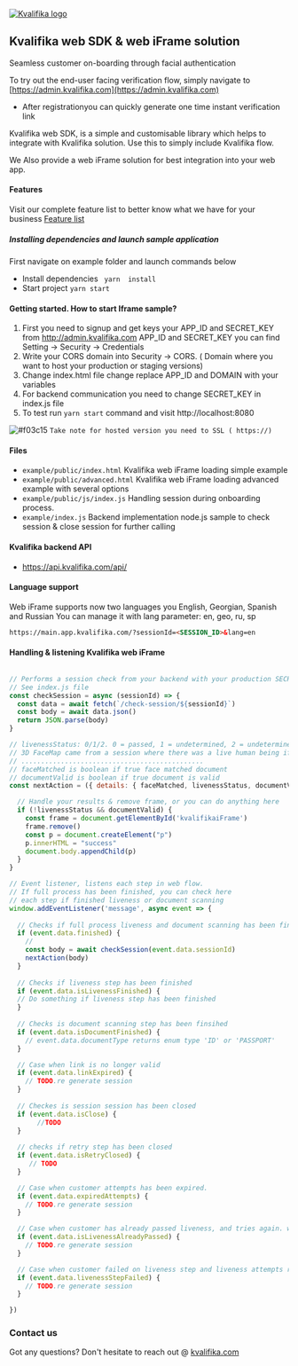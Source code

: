 
<p align="left">
  <a href="http://kvalifika.com/" target="blank"><img src="https://landen.imgix.net/bdgkclkkfohb/assets/6crsydul.png?w=244" alt="Kvalifika logo" /></a>
</p>


## Kvalifika web SDK & web iFrame solution

Seamless customer on-boarding through facial authentication

To try out the end-user facing verification flow, simply navigate to [https://admin.kvalifika.com](https://admin.kvalifika.com) 
- After registrationyou can quickly generate one time instant verification link

Kvalifika web SDK, is a simple and customisable library which helps to integrate with Kvalifika solution. 
Use this to simply include Kvalifika flow. 

We Also provide a web iFrame solution for best integration into your web app.

#### Features 
Visit our complete feature list to better know what we have for your business
[Feature list](https://github.com/Kvalifika/kvalifika-web-sdk/blob/master/documentation/Features.md)

##### Installing dependencies and launch sample application

First navigate on example folder and launch commands below

- Install dependencies ``` yarn  install```
- Start project ``` yarn start ```


#### Getting started. How to start Iframe sample?

1. First you need to signup and get keys your APP_ID and SECRET_KEY from http://admin.kvalifika.com
APP_ID and SECRET_KEY  you can find Setting -> Security -> Credentials
2. Write your CORS domain into Security -> CORS. ( Domain where you want to host your production or staging versions)
3. Change index.html file change replace APP_ID and DOMAIN with your variables
4. For backend communication you need to change SECRET_KEY in index.js file
5. To test run ```yarn start``` command and visit http://localhost:8080 


![#f03c15](https://via.placeholder.com/15/f03c15/000000?text=+) `Take note for hosted version you need to SSL ( https://)` 

#### Files

-  ```example/public/index.html``` Kvalifika web iFrame loading simple example
-  ```example/public/advanced.html``` Kvalifika web iFrame loading advanced  example with several options
-  ```example/public/js/index.js``` Handling session during onboarding process.
-  ```example/index.js``` Backend implementation node.js sample to check session & close session for further calling


#### Kvalifika backend API 

- https://api.kvalifika.com/api/

#### Language support

Web iFrame supports now two languages you English, Georgian, Spanish and Russian
You can manage it with lang parameter: en, geo, ru, sp

```html 
https://main.app.kvalifika.com/?sessionId=<SESSION_ID>&lang=en
```
#### Handling & listening Kvalifika web iFrame


```javascript

// Performs a session check from your backend with your production SECRET_KEY
// See index.js file
const checkSession = async (sessionId) => {
  const data = await fetch(`/check-session/${sessionId}`)
  const body = await data.json()
  return JSON.parse(body)
}

// livenessStatus: 0/1/2. 0 = passed, 1 = undetermined, 2 = undetermined. 
// 3D FaceMap came from a session where there was a live human being if and only if the livenessStatus is 0.
// ..............................................
// faceMatched is boolean if true face matched document
// documentValid is boolean if true document is valid
const nextAction = ({ details: { faceMatched, livenessStatus, documentValid } }) => {

  // Handle your results & remove frame, or you can do anything here
  if (!livenessStatus && documentValid) {
    const frame = document.getElementById('kvalifikaiFrame')
    frame.remove()
    const p = document.createElement("p")
    p.innerHTML = "success"
    document.body.appendChild(p)
  }
}

// Event listener, listens each step in web flow. 
// If full process has been finished, you can check here 
// each step if finished liveness or document scanning
window.addEventListener('message', async event => {
  
  // Checks if full process liveness and document scanning has been finished
  if (event.data.finished) {
    // 
    const body = await checkSession(event.data.sessionId)
    nextAction(body)
  }
  
  // Checks if liveness step has been finished
  if (event.data.isLivenessFinished) {
  // Do something if liveness step has been finished
  }
  
  // Checks is document scanning step has been finsihed
  if (event.data.isDocumentFinished) {
    // event.data.documentType returns enum type 'ID' or 'PASSPORT'
  }

  // Case when link is no longer valid
  if (event.data.linkExpired) {
    // TODO.re generate session
  }
  
  // Checkes is session session has been closed
  if (event.data.isClose) {
       //TODO
  }
   
  // checks if retry step has been closed
  if (event.data.isRetryClosed) {
     // TODO 
  }	 

  // Case when customer attempts has been expired.
  if (event.data.expiredAttempts) {
    // TODO.re generate session
  } 

  // Case when customer has already passed liveness, and tries again. we wont allow session retry, if liveness is already passed
  if (event.data.isLivenessAlreadyPassed) {
    // TODO.re generate session
  }

  // Case when customer failed on liveness step and liveness attempts run out
  if (event.data.livenessStepFailed) {
    // TODO.re generate session
  }

})
```


### Contact us

Got any questions? Don't hesitate to reach out @ [kvalifika.com](https://kvalifika.com)
